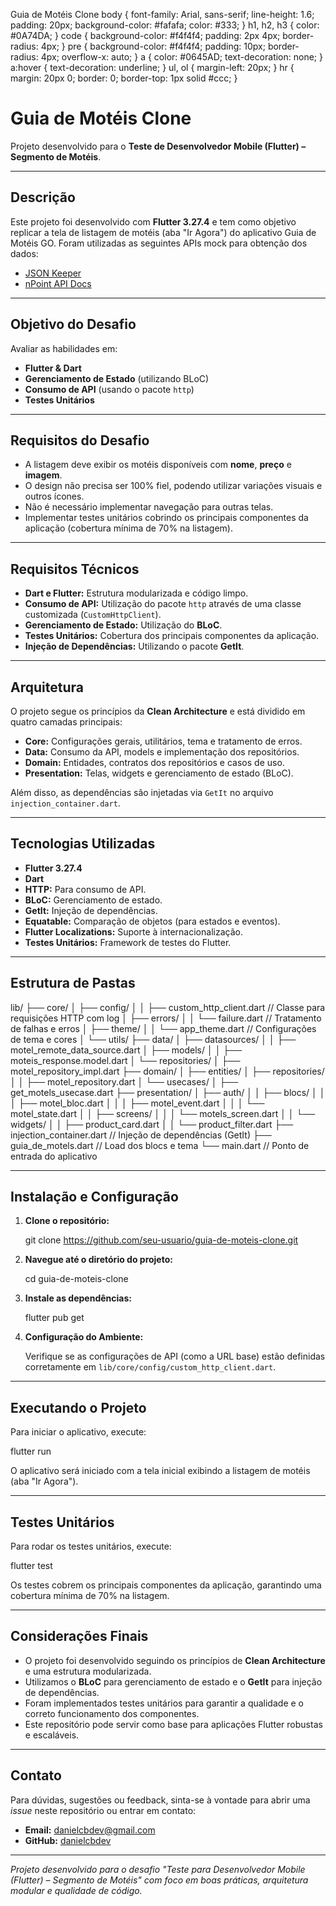   Guia de Motéis Clone body { font-family: Arial, sans-serif; line-height: 1.6; padding: 20px; background-color: #fafafa; color: #333; } h1, h2, h3 { color: #0A74DA; } code { background-color: #f4f4f4; padding: 2px 4px; border-radius: 4px; } pre { background-color: #f4f4f4; padding: 10px; border-radius: 4px; overflow-x: auto; } a { color: #0645AD; text-decoration: none; } a:hover { text-decoration: underline; } ul, ol { margin-left: 20px; } hr { margin: 20px 0; border: 0; border-top: 1px solid #ccc; }

Guia de Motéis Clone
====================

Projeto desenvolvido para o **Teste de Desenvolvedor Mobile (Flutter) – Segmento de Motéis**.

* * *

Descrição
---------

Este projeto foi desenvolvido com **Flutter 3.27.4** e tem como objetivo replicar a tela de listagem de motéis (aba "Ir Agora") do aplicativo Guia de Motéis GO. Foram utilizadas as seguintes APIs mock para obtenção dos dados:

*   [JSON Keeper](https://jsonkeeper.com/b/1IXK)
*   [nPoint API Docs](https://www.npoint.io/docs/e728bb91e0cd56cc0711)

* * *

Objetivo do Desafio
-------------------

Avaliar as habilidades em:

*   **Flutter & Dart**
*   **Gerenciamento de Estado** (utilizando BLoC)
*   **Consumo de API** (usando o pacote `http`)
*   **Testes Unitários**

* * *

Requisitos do Desafio
---------------------

*   A listagem deve exibir os motéis disponíveis com **nome**, **preço** e **imagem**.
*   O design não precisa ser 100% fiel, podendo utilizar variações visuais e outros ícones.
*   Não é necessário implementar navegação para outras telas.
*   Implementar testes unitários cobrindo os principais componentes da aplicação (cobertura mínima de 70% na listagem).

* * *

Requisitos Técnicos
-------------------

*   **Dart e Flutter:** Estrutura modularizada e código limpo.
*   **Consumo de API:** Utilização do pacote `http` através de uma classe customizada (`CustomHttpClient`).
*   **Gerenciamento de Estado:** Utilização do **BLoC**.
*   **Testes Unitários:** Cobertura dos principais componentes da aplicação.
*   **Injeção de Dependências:** Utilizando o pacote **GetIt**.

* * *

Arquitetura
-----------

O projeto segue os princípios da **Clean Architecture** e está dividido em quatro camadas principais:

*   **Core:** Configurações gerais, utilitários, tema e tratamento de erros.
*   **Data:** Consumo da API, models e implementação dos repositórios.
*   **Domain:** Entidades, contratos dos repositórios e casos de uso.
*   **Presentation:** Telas, widgets e gerenciamento de estado (BLoC).

Além disso, as dependências são injetadas via `GetIt` no arquivo `injection_container.dart`.

* * *

Tecnologias Utilizadas
----------------------

*   **Flutter 3.27.4**
*   **Dart**
*   **HTTP:** Para consumo de API.
*   **BLoC:** Gerenciamento de estado.
*   **GetIt:** Injeção de dependências.
*   **Equatable:** Comparação de objetos (para estados e eventos).
*   **Flutter Localizations:** Suporte à internacionalização.
*   **Testes Unitários:** Framework de testes do Flutter.

* * *

Estrutura de Pastas
-------------------

lib/
├── core/
│   ├── config/
│   │   ├── custom\_http\_client.dart  // Classe para requisições HTTP com log
│   ├── errors/
│   │   └── failure.dart             // Tratamento de falhas e erros
│   ├── theme/
│   │   └── app\_theme.dart           // Configurações de tema e cores
│   └── utils/
├── data/
│   ├── datasources/
│   │   ├── motel\_remote\_data\_source.dart
│   ├── models/
│   │   ├── moteis\_response.model.dart
│   └── repositories/
│       ├── motel\_repository\_impl.dart
├── domain/
│   ├── entities/
│   ├── repositories/
│   │   ├── motel\_repository.dart
│   └── usecases/
│       ├── get\_motels\_usecase.dart
├── presentation/
│   ├── auth/
│   │   ├── blocs/
│   │   │   ├── motel\_bloc.dart
│   │   │   ├── motel\_event.dart
│   │   │   └── motel\_state.dart
│   │   ├── screens/
│   │   │   └── motels\_screen.dart
│   │   └── widgets/
│   │       ├── product\_card.dart
│   │       └── product\_filter.dart
├── injection\_container.dart         // Injeção de dependências (GetIt)
├── guia\_de\_motels.dart            // Load dos blocs e tema
└── main.dart                        // Ponto de entrada do aplicativo
  

* * *

Instalação e Configuração
-------------------------

1.  **Clone o repositório:**
    
    git clone https://github.com/seu-usuario/guia-de-moteis-clone.git
    
2.  **Navegue até o diretório do projeto:**
    
    cd guia-de-moteis-clone
    
3.  **Instale as dependências:**
    
    flutter pub get
    
4.  **Configuração do Ambiente:**
    
    Verifique se as configurações de API (como a URL base) estão definidas corretamente em `lib/core/config/custom_http_client.dart`.
    

* * *

Executando o Projeto
--------------------

Para iniciar o aplicativo, execute:

flutter run

O aplicativo será iniciado com a tela inicial exibindo a listagem de motéis (aba "Ir Agora").

* * *

Testes Unitários
----------------

Para rodar os testes unitários, execute:

flutter test

Os testes cobrem os principais componentes da aplicação, garantindo uma cobertura mínima de 70% na listagem.

* * *

Considerações Finais
--------------------

*   O projeto foi desenvolvido seguindo os princípios de **Clean Architecture** e uma estrutura modularizada.
*   Utilizamos o **BLoC** para gerenciamento de estado e o **GetIt** para injeção de dependências.
*   Foram implementados testes unitários para garantir a qualidade e o correto funcionamento dos componentes.
*   Este repositório pode servir como base para aplicações Flutter robustas e escaláveis.

* * *

Contato
-------

Para dúvidas, sugestões ou feedback, sinta-se à vontade para abrir uma _issue_ neste repositório ou entrar em contato:

*   **Email:** danielcbdev@gmail.com
*   **GitHub:** [danielcbdev](https://github.com/danielcbdev)

* * *

_Projeto desenvolvido para o desafio "Teste para Desenvolvedor Mobile (Flutter) – Segmento de Motéis" com foco em boas práticas, arquitetura modular e qualidade de código._